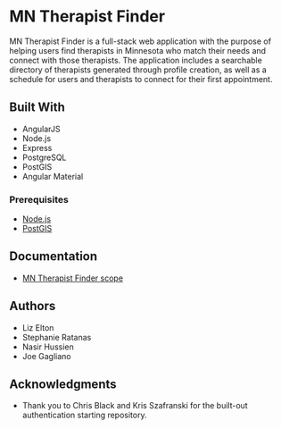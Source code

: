 # MN Therapist Finder

MN Therapist Finder is a full-stack web application with the purpose of helping users find therapists in Minnesota who match their needs and connect with those therapists. The application includes a searchable directory of therapists generated through profile creation, as well as a schedule for users and therapists to connect for their first appointment.


## Built With

* AngularJS
* Node.js
* Express
* PostgreSQL
* PostGIS
* Angular Material

<!-- ## Getting Started

These instructions will get you a copy of the project up and running on your local machine for development and testing purposes. See deployment for notes on how to deploy the project on a live system. -->

### Prerequisites

- [Node.js](https://nodejs.org/en/)
- [PostGIS](https://postgis.net/)


<!-- ### Installing


## Screen Shot

Include one or two screen shots of your project here (optional). Remove if unused. -->

## Documentation

- [MN Therapist Finder scope](https://goo.gl/H1cLaz)

<!-- ### Completed Features

High level list of items completed.

- [x] Feature a
- [x] Feature b

### Next Steps

Features that you would like to add at some point in the future.

- [ ] Feature c

## Deployment

Add additional notes about how to deploy this on a live system -->

## Authors

* Liz Elton
* Stephanie Ratanas
* Nasir Hussien 
* Joe Gagliano


## Acknowledgments

* Thank you to Chris Black and Kris Szafranski for the built-out authentication starting repository.
